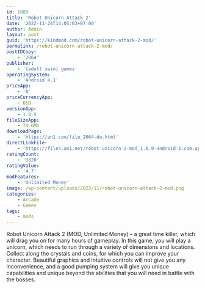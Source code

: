 ```yaml
---
id: 1889
title: 'Robot Unicorn Attack 2'
date: '2022-11-24T14:05:03+07:00'
author: Admin
layout: post
guid: 'https://kindmod.com/robot-unicorn-attack-2-mod/'
permalink: /robot-unicorn-attack-2-mod/
postIDCopy:
    - '2064'
publisher:
    - '[adult swim] games'
operatingSystem:
    - 'Android 4.1'
priceApp:
    - '0'
priceCurrencyApp:
    - USD
versionApp:
    - 1.8.9
fileSizeApp:
    - 74.6Mb
downloadPage:
    - 'https://an1.com/file_2064-dw.html'
directLinkFile:
    - 'https://files.an1.net/robot-unicorn-2-mod_1.8.9-android-1.com.apk'
ratingCount:
    - '3320'
ratingValue:
    - '4.7'
modFeatures:
    - 'Unlimited Money'
image: /wp-content/uploads/2022/11/robot-unicorn-attack-2-mod.png
categories:
    - Arcade
    - Games
tags:
    - mods
---
```


Robot Unicorn Attack 2 (MOD, Unlimited Money) – a great time killer, which will drag you on for many hours of gameplay. In this game, you will play a unicorn, which needs to run through a variety of dimensions and locations. Collect along the crystals and coins, for which you can improve your character. Beautiful graphics and intuitive controls will not give you any inconvenience, and a good pumping system will give you unique capabilities and unique beyond the abilities that you will need in battle with the bosses.